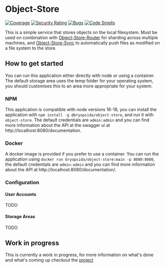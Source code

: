 # Object-Store

[![Coverage](https://sonarcloud.io/api/project_badges/measure?project=bryopsida_object-store&metric=coverage)](https://sonarcloud.io/summary/new_code?id=bryopsida_object-store) [![Security Rating](https://sonarcloud.io/api/project_badges/measure?project=bryopsida_object-store&metric=security_rating)](https://sonarcloud.io/summary/new_code?id=bryopsida_object-store) [![Bugs](https://sonarcloud.io/api/project_badges/measure?project=bryopsida_object-store&metric=bugs)](https://sonarcloud.io/summary/new_code?id=bryopsida_object-store) [![Code Smells](https://sonarcloud.io/api/project_badges/measure?project=bryopsida_object-store&metric=code_smells)](https://sonarcloud.io/summary/new_code?id=bryopsida_object-store)

This is a simple service that stores objects on the local filesystem. Must be used on combination with [Object-Store-Router](https://github.com/bryopsida/object-store-router) for sharding across multiple machines, and [Object-Store-Sync](https://github.com/bryopsida/object-store-sync) to automatically push files as modified on a file system to the store.

## How to get started

You can run this application either directly with node or using a container. The default storage area uses the temp folder for your operating system, you should customises this to an area more appropriate for your system.

### NPM

This application is compatible with node versions 16-18, you can install the application with `npm install -g @bryopsida/object-store`, and run it with `object-store`. The default credentials are `admin:admin` and you can find more information about the API at the swagger ui at http://localhost:8080/documentation.

### Docker

A docker image is provided if you prefer to use a container. You can run the application using `docker run bryopsida/object-store:main -p 8080:8080`, the default credentials are `admin:admin` and you can find more information about the API at http://localhost:8080/documentation/.

### Configuration

#### User Accounts

TODO

#### Storage Areas

TODO

## Work in progress

This is currently a work in progress, for more information on what's done and what's coming up checkout the [project](https://github.com/users/bryopsida/projects/2/views/2)
